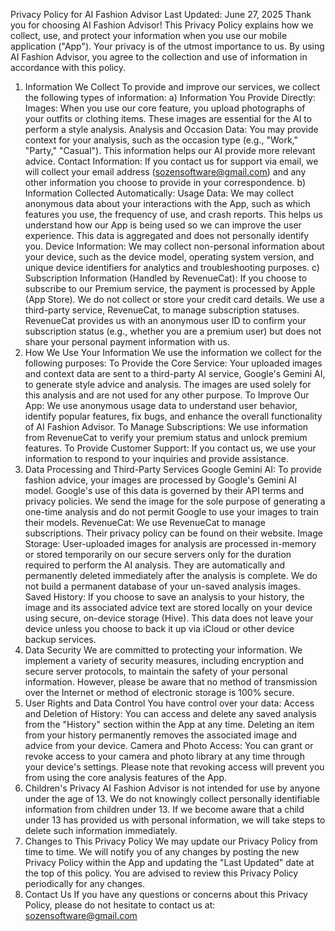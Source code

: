 Privacy Policy for AI Fashion Advisor
Last Updated: June 27, 2025
Thank you for choosing AI Fashion Advisor! This Privacy Policy explains how we collect, use, and protect your information when you use our mobile application ("App"). Your privacy is of the utmost importance to us. By using AI Fashion Advisor, you agree to the collection and use of information in accordance with this policy.
1. Information We Collect
To provide and improve our services, we collect the following types of information:
a) Information You Provide Directly:
Images: When you use our core feature, you upload photographs of your outfits or clothing items. These images are essential for the AI to perform a style analysis.
Analysis and Occasion Data: You may provide context for your analysis, such as the occasion type (e.g., "Work," "Party," "Casual"). This information helps our AI provide more relevant advice.
Contact Information: If you contact us for support via email, we will collect your email address (sozensoftware@gmail.com) and any other information you choose to provide in your correspondence.
b) Information Collected Automatically:
Usage Data: We may collect anonymous data about your interactions with the App, such as which features you use, the frequency of use, and crash reports. This helps us understand how our App is being used so we can improve the user experience. This data is aggregated and does not personally identify you.
Device Information: We may collect non-personal information about your device, such as the device model, operating system version, and unique device identifiers for analytics and troubleshooting purposes.
c) Subscription Information (Handled by RevenueCat):
If you choose to subscribe to our Premium service, the payment is processed by Apple (App Store). We do not collect or store your credit card details. We use a third-party service, RevenueCat, to manage subscription statuses. RevenueCat provides us with an anonymous user ID to confirm your subscription status (e.g., whether you are a premium user) but does not share your personal payment information with us.
2. How We Use Your Information
We use the information we collect for the following purposes:
To Provide the Core Service: Your uploaded images and context data are sent to a third-party AI service, Google's Gemini AI, to generate style advice and analysis. The images are used solely for this analysis and are not used for any other purpose.
To Improve Our App: We use anonymous usage data to understand user behavior, identify popular features, fix bugs, and enhance the overall functionality of AI Fashion Advisor.
To Manage Subscriptions: We use information from RevenueCat to verify your premium status and unlock premium features.
To Provide Customer Support: If you contact us, we use your information to respond to your inquiries and provide assistance.
3. Data Processing and Third-Party Services
Google Gemini AI: To provide fashion advice, your images are processed by Google's Gemini AI model. Google's use of this data is governed by their API terms and privacy policies. We send the image for the sole purpose of generating a one-time analysis and do not permit Google to use your images to train their models.
RevenueCat: We use RevenueCat to manage subscriptions. Their privacy policy can be found on their website.
Image Storage: User-uploaded images for analysis are processed in-memory or stored temporarily on our secure servers only for the duration required to perform the AI analysis. They are automatically and permanently deleted immediately after the analysis is complete. We do not build a permanent database of your un-saved analysis images.
Saved History: If you choose to save an analysis to your history, the image and its associated advice text are stored locally on your device using secure, on-device storage (Hive). This data does not leave your device unless you choose to back it up via iCloud or other device backup services.
4. Data Security
We are committed to protecting your information. We implement a variety of security measures, including encryption and secure server protocols, to maintain the safety of your personal information. However, please be aware that no method of transmission over the Internet or method of electronic storage is 100% secure.
5. User Rights and Data Control
You have control over your data:
Access and Deletion of History: You can access and delete any saved analysis from the "History" section within the App at any time. Deleting an item from your history permanently removes the associated image and advice from your device.
Camera and Photo Access: You can grant or revoke access to your camera and photo library at any time through your device's settings. Please note that revoking access will prevent you from using the core analysis features of the App.
6. Children's Privacy
AI Fashion Advisor is not intended for use by anyone under the age of 13. We do not knowingly collect personally identifiable information from children under 13. If we become aware that a child under 13 has provided us with personal information, we will take steps to delete such information immediately.
7. Changes to This Privacy Policy
We may update our Privacy Policy from time to time. We will notify you of any changes by posting the new Privacy Policy within the App and updating the "Last Updated" date at the top of this policy. You are advised to review this Privacy Policy periodically for any changes.
8. Contact Us
If you have any questions or concerns about this Privacy Policy, please do not hesitate to contact us at:
sozensoftware@gmail.com
